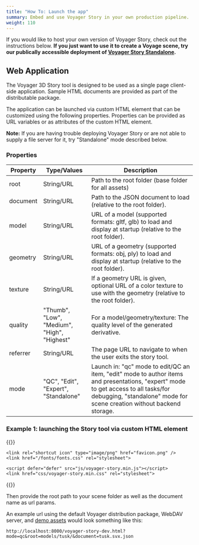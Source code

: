 ```yaml
---
title: "How To: Launch the app"
summary: Embed and use Voyager Story in your own production pipeline.
weight: 110
---
```


If you would like to host your own version of Voyager Story, check out the instructions below. **If you just want to use it to create a Voyage scene, try our 
publically accessible deployment of [Voyager Story Standalone](https://3d.si.edu/voyager-story-standalone).**

## Web Application

The Voyager 3D Story tool is designed to be used as a single page client-side application.
Sample HTML documents are provided as part of the distributable package.

The application can be launched via custom HTML element that can be customized using the following properties.
Properties can be provided as URL variables or as attributes of the custom HTML element.

**Note:** If you are having trouble deploying Voyager Story or are not able to supply a file server for it, try "Standalone" mode described below.

### Properties

| Property     | Type/Values       | Description                                                                                               |
|--------------|-------------------|-----------------------------------------------------------------------------------------------------------|
| root         | String/URL        | Path to the root folder (base folder for all assets)                                                                |
| document     | String/URL        | Path to the JSON document to load (relative to the root folder).                                                    |
| model        | String/URL        | URL of a model (supported formats: gltf, glb) to load and display at startup (relative to the root folder).         |
| geometry     | String/URL        | URL of a geometry (supported formats: obj, ply) to load and display at startup (relative to the root folder).       |
| texture      | String/URL        | If a geometry URL is given, optional URL of a color texture to use with the geometry (relative to the root folder). |
| quality      | "Thumb", "Low", "Medium", "High", "Highest" | For a model/geometry/texture: The quality level of the generated derivative.                              |
| referrer     | String/URL        | The page URL to navigate to when the user exits the story tool. |
| mode         | "QC", "Edit", "Expert", "Standalone" | Launch in: "qc" mode to edit/QC an item, "edit" mode to author items and presentations, "expert" mode to get access to all tasks/for debugging, "standalone" mode for scene creation without backend storage. |

### Example 1: launching the Story tool via custom HTML element
{{<highlight html>}}
<!doctype html>
<html>

<head>
    <meta charset="utf-8">
    <meta name="viewport" content="width=device-width,initial-scale=1">
    <title>Voyager Story</title>
	
    <link rel="shortcut icon" type="image/png" href="favicon.png" />
    <link href="/fonts/fonts.css" rel="stylesheet">
	
    <script defer="defer" src="js/voyager-story.min.js"></script>
    <link href="css/voyager-story.min.css" rel="stylesheet">
</head>

<body>
    <voyager-story></voyager-story>
</body>

</html>
{{</highlight>}}

Then provide the root path to your scene folder as well as the document name as url params. 

An example url using the default Voyager distribution package, WebDAV server,
and [demo assets](../../introduction/demo-assets/) would look something like this:

```
http://localhost:8000/voyager-story-dev.html?mode=qc&root=models/tusk/&document=tusk.svx.json
```

<!--
### Example 2: launching the Story tool via application class
{{<highlight html>}}
<!DOCTYPE html>
<html>
    <head>
        ...same as above...
    </head>
    <body>
        <script type="text/javascript" src="js/voyager-story.dev.js"></script>
        <script>
           new VoyagerStory(document.body, {
               presentation: "my_presentation.json"
           }); 
        </script>
    </body>
</html>
{{</highlight>}}
-->
